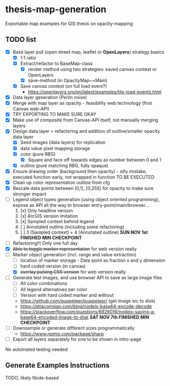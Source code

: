 # thesis-map-generation

Exportable map examples for GIS thesis on opacity-mapping

## TODO list

- [x] Base layer pull (open street map, leaflet or **OpenLayers**) strategy basics
    - [x] 1:1 ratio
    - [x] Extract/refactor to BaseMap-class
        - [x] render method using two strategies: saved canvas context or OpenLayers
        - [x] save-method (in OpacityMap~=Main)
    - [x] Save canvas context (on full load event?)
        - https://openlayers.org/en/latest/examples/tile-load-events.html
- [x] Data layer generation (Perlin noise)
- [x] Merge with map layer as opacity - feasibility web technology (first Canvas web-API)
- [x] TRY EXPORTING TO MAKE SURE OKAY
- [x] Make use of composite from Canvas-API itself, not manually merging layers
- [x] Design data layer = refactoring and addition of outline/smaller opacity data layer
    - [x] Seed images (data layers) for replication
    - [x] data value pixel mapping storage
    - [x] color (pure RBG)
        - [x] Square and face off towards edges as number between 0 and 1
    - [x] outline (pure matching RBG, fully opaque)
- [x] Ensure drawing order (background then opacity) - silly mistake, executed function early, not wrapped in function TO BE EXECUTED
- [x] Clean up color representation outline from cfg
- [x] Rescale data points between [0,1], [0,255] for opacity to make sure stronger impact
- [ ] Legend object types generation (using object oriented programming), expose as API all the way to browser entry-point/main/browser...
    1. [x] Only headline version
    2. [x] ArcGIS version imitation
    3. [x] Sampled context behind legend
    4. [ ] Annotated outline (including some refactoring)
    5. [ ] 3 (Sampled context) + 4 (Annotated outline)
**SUN NOV 1st FINISHED MIN CHECKPOINT**
- [ ] Refactoring!!! Only one full day
- [x] <strike>Able to toggle marker representation</strike> for web version really
- [ ] Marker object generation (incl. range and value extraction)
    - [ ] location of marker storage - Data point as fraction x and y dimension
    - [ ] hard coded version (in canvas)
    - [x] <strike>overlay pulsing CSS version</strike> for web version really
- [ ] Generate test images, and use browser API to save as large image files
    - [ ] All color combinations
    - [ ] All legend alternatives per color
    - [ ] Version with hard coded marker and without
    - https://github.com/puppeteer/puppeteer/ (get image src to disk)
    - https://attacomsian.com/blog/nodejs-base64-encode-decode
    - https://stackoverflow.com/questions/6926016/nodejs-saving-a-base64-encoded-image-to-disk
**SAT NOV 7th FINISHED MIN CHECKPOINT**
- [ ] Downsample or generate different sizes programmatically
    - https://www.npmjs.com/package/sharp
- [ ] Export all layers separately for one to be shown in intro-page

No automated testing needed

## Generate Examples Instructions
TODO, likely Node-based